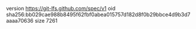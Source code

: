 version https://git-lfs.github.com/spec/v1
oid sha256:bb029cae988b8495f62fbf0abea015757d182d8f0b29bbce4d9b3d7aaaa70636
size 7261

